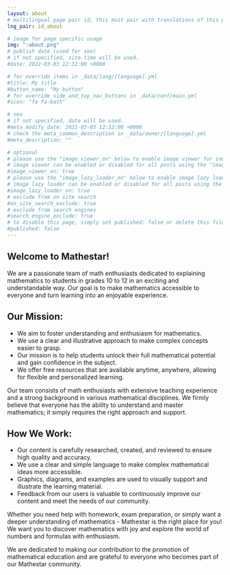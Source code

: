 ```yaml
---
layout: about
# multilingual page pair id, this must pair with translations of this page. (This name must be unique)
lng_pair: id_about

# image for page specific usage
img: ":about.png"
# publish date (used for seo)
# if not specified, site.time will be used.
#date: 2022-03-03 12:32:00 +0000

# for override items in _data/lang/[language].yml
#title: My title
#button_name: "My button"
# for override side_and_top_nav_buttons in _data/conf/main.yml
#icon: "fa fa-bath"

# seo
# if not specified, date will be used.
#meta_modify_date: 2022-03-03 12:32:00 +0000
# check the meta_common_description in _data/owner/[language].yml
#meta_description: ""

# optional
# please use the "image_viewer_on" below to enable image viewer for individual pages or posts (_posts/ or [language]/_posts folders).
# image viewer can be enabled or disabled for all posts using the "image_viewer_posts: true" setting in _data/conf/main.yml.
#image_viewer_on: true
# please use the "image_lazy_loader_on" below to enable image lazy loader for individual pages or posts (_posts/ or [language]/_posts folders).
# image lazy loader can be enabled or disabled for all posts using the "image_lazy_loader_posts: true" setting in _data/conf/main.yml.
#image_lazy_loader_on: true
# exclude from on site search
#on_site_search_exclude: true
# exclude from search engines
#search_engine_exclude: true
# to disable this page, simply set published: false or delete this file
#published: false
---
```


## Welcome to Mathestar!
We are a passionate team of math enthusiasts dedicated to explaining mathematics to students in grades 10 to 12 in an exciting and understandable way. Our goal is to make mathematics accessible to everyone and turn learning into an enjoyable experience.

## Our Mission:
- We aim to foster understanding and enthusiasm for mathematics.
- We use a clear and illustrative approach to make complex concepts easier to grasp.
- Our mission is to help students unlock their full mathematical potential and gain confidence in the subject.
- We offer free resources that are available anytime, anywhere, allowing for flexible and personalized learning.

Our team consists of math enthusiasts with extensive teaching experience and a strong background in various mathematical disciplines. We firmly believe that everyone has the ability to understand and master mathematics; it simply requires the right approach and support.

## How We Work:
- Our content is carefully researched, created, and reviewed to ensure high quality and accuracy.
- We use a clear and simple language to make complex mathematical ideas more accessible.
- Graphics, diagrams, and examples are used to visually support and illustrate the learning material.
- Feedback from our users is valuable to continuously improve our content and meet the needs of our community.

Whether you need help with homework, exam preparation, or simply want a deeper understanding of mathematics - Mathestar is the right place for you! We want you to discover mathematics with joy and explore the world of numbers and formulas with enthusiasm.

We are dedicated to making our contribution to the promotion of mathematical education and are grateful to everyone who becomes part of our Mathestar community.